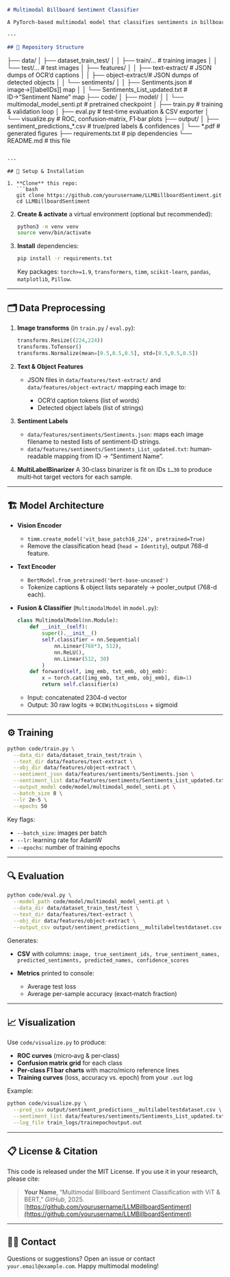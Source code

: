 ```markdown
# Multimodal Billboard Sentiment Classifier

A PyTorch‐based multimodal model that classifies sentiments in billboard images by combining visual features (Vision Transformer) with textual features (BERT on extracted captions & object lists).

---

## 📁 Repository Structure

```

├── data/
│   ├── dataset\_train\_test/
│   │   ├── train/…        # training images
│   │   └── test/…         # test images
│   ├── features/
│   │   ├── text-extract/  # JSON dumps of OCR’d captions
│   │   ├── object-extract/# JSON dumps of detected objects
│   │   └── sentiments/
│   │       ├── Sentiments.json        # image→\[\[labelIDs]] map
│   │       └── Sentiments\_List\_updated.txt  # ID→“Sentiment Name” map
├── code/
│   ├── model/
│   │   └── multimodal\_model\_senti.pt  # pretrained checkpoint
│   ├── train.py         # training & validation loop
│   ├── eval.py          # test‐time evaluation & CSV exporter
│   └── visualize.py     # ROC, confusion‐matrix, F1‐bar plots
├── output/
│   ├── sentiment\_predictions\_\*.csv  # true/pred labels & confidences
│   └── \*.pdf            # generated figures
├── requirements.txt     # pip dependencies
└── README.md            # this file

```

---

## 🚀 Setup & Installation

1. **Clone** this repo:
   ```bash
   git clone https://github.com/yourusername/LLMBillboardSentiment.git
   cd LLMBillboardSentiment
````

2. **Create & activate** a virtual environment (optional but recommended):

   ```bash
   python3 -m venv venv
   source venv/bin/activate
   ```

3. **Install** dependencies:

   ```bash
   pip install -r requirements.txt
   ```

   Key packages: `torch>=1.9`, `transformers`, `timm`, `scikit-learn`, `pandas`, `matplotlib`, `Pillow`.

---

## 🗂️ Data Preprocessing

1. **Image transforms** (in `train.py` / `eval.py`):

   ```python
   transforms.Resize((224,224))
   transforms.ToTensor()
   transforms.Normalize(mean=[0.5,0.5,0.5], std=[0.5,0.5,0.5])
   ```

2. **Text & Object Features**

   * JSON files in
     `data/features/text-extract/` and
     `data/features/object-extract/`
     mapping each image to:

     * OCR’d caption tokens (list of words)
     * Detected object labels (list of strings)

3. **Sentiment Labels**

   * `data/features/sentiments/Sentiments.json`: maps each image filename to nested lists of sentiment‐ID strings.
   * `data/features/sentiments/Sentiments_List_updated.txt`: human‐readable mapping from ID → “Sentiment Name”.

4. **MultiLabelBinarizer**
   A 30‐class binarizer is fit on IDs `1…30` to produce multi‐hot target vectors for each sample.

---

## 🏗️ Model Architecture

* **Vision Encoder**

  * `timm.create_model('vit_base_patch16_224', pretrained=True)`
  * Remove the classification head (`head = Identity`), output 768-d feature.

* **Text Encoder**

  * `BertModel.from_pretrained('bert-base-uncased')`
  * Tokenize captions & object lists separately → pooler\_output (768-d each).

* **Fusion & Classifier** (`MultimodalModel` in `model.py`):

  ```python
  class MultimodalModel(nn.Module):
      def __init__(self):
          super().__init__()
          self.classifier = nn.Sequential(
              nn.Linear(768*3, 512),
              nn.ReLU(),
              nn.Linear(512, 30)
          )
      def forward(self, img_emb, txt_emb, obj_emb):
          x = torch.cat([img_emb, txt_emb, obj_emb], dim=1)
          return self.classifier(x)
  ```

  * Input: concatenated 2304-d vector
  * Output: 30 raw logits → `BCEWithLogitsLoss` + sigmoid

---

## ⚙️ Training

```bash
python code/train.py \
  --data_dir data/dataset_train_test/train \
  --text_dir data/features/text-extract \
  --obj_dir data/features/object-extract \
  --sentiment_json data/features/sentiments/Sentiments.json \
  --sentiment_list data/features/sentiments/Sentiments_List_updated.txt \
  --output_model code/model/multimodal_model_senti.pt \
  --batch_size 8 \
  --lr 2e-5 \
  --epochs 50
```

Key flags:

* `--batch_size`: images per batch
* `--lr`: learning rate for AdamW
* `--epochs`: number of training epochs

---

## 🔍 Evaluation

```bash
python code/eval.py \
  --model_path code/model/multimodal_model_senti.pt \
  --data_dir data/dataset_train_test/test \
  --text_dir data/features/text-extract \
  --obj_dir data/features/object-extract \
  --output_csv output/sentiment_predictions__multilabeltestdataset.csv
```

Generates:

* **CSV** with columns:
  `image, true_sentiment_ids, true_sentiment_names, predicted_sentiments, predicted_names, confidence_scores`

* **Metrics** printed to console:

  * Average test loss
  * Average per-sample accuracy (exact‐match fraction)

---

## 📈 Visualization

Use `code/visualize.py` to produce:

* **ROC curves** (micro‐avg & per‐class)
* **Confusion matrix grid** for each class
* **Per‐class F1 bar charts** with macro/micro reference lines
* **Training curves** (loss, accuracy vs. epoch) from your `.out` log

Example:

```bash
python code/visualize.py \
  --pred_csv output/sentiment_predictions__multilabeltestdataset.csv \
  --sentiment_list data/features/sentiments/Sentiments_List_updated.txt \
  --log_file train_logs/trainepochoutput.out
```

---

## 📋 License & Citation

This code is released under the MIT License.
If you use it in your research, please cite:

> **Your Name**, “Multimodal Billboard Sentiment Classification with ViT & BERT,” *GitHub*, 2025.
> [https://github.com/yourusername/LLMBillboardSentiment](https://github.com/yourusername/LLMBillboardSentiment)

---

## 🙋‍♂️ Contact

Questions or suggestions? Open an issue or contact `your.email@example.com`.
Happy multimodal modeling!
